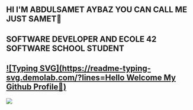 ## HI I'M ABDULSAMET AYBAZ YOU CAN CALL ME JUST SAMET👋
## SOFTWARE DEVELOPER AND ECOLE 42 SOFTWARE SCHOOL STUDENT

## [![Typing SVG](https://readme-typing-svg.demolab.com/?lines=Hello Welcome My Github Profile👋)](https://git.io/typing-svg)

<a href="https://git.io/typing-svg"><img src="https://readme-typing-svg.demolab.com/?lines=First+line+of+text;Second+line+of+text"/></a>



<!--
**sametaybaz/sametaybaz** is a ✨ _special_ ✨ repository because its `README.md` (this file) appears on your GitHub profile.

Here are some ideas to get you started:

- 🔭 I’m currently working on ...
- 🌱 I’m currently learning ...
- 👯 I’m looking to collaborate on ...
- 🤔 I’m looking for help with ...
- 💬 Ask me about ...
- 📫 How to reach me: ...
- 😄 Pronouns: ...
- ⚡ Fun fact: ...
-->
